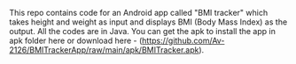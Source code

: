 This repo contains code for an Android app called "BMI tracker" which takes height and weight as input and displays BMI (Body Mass Index) as the output.
All the codes are in Java. 
You can get the apk to install the app in apk folder here or download here - (https://github.com/Av-2126/BMITrackerApp/raw/main/apk/BMITracker.apk).
